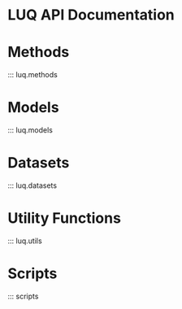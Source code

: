# LUQ API Documentation

# Methods
::: luq.methods

# Models
::: luq.models

# Datasets
::: luq.datasets

# Utility Functions
::: luq.utils

# Scripts
::: scripts
